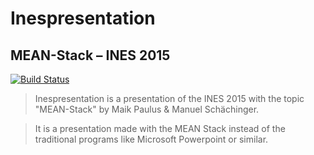 # Inespresentation
## MEAN-Stack – INES 2015

[![Build Status](https://travis-ci.org/jsguys/inespresentation.svg?branch=master)](https://travis-ci.org/jsguys/inespresentation)

> Inespresentation is a presentation of the INES 2015 with the topic "MEAN-Stack" by Maik Paulus & Manuel Schächinger.

> It is a presentation made with the MEAN Stack instead of the traditional programs like Microsoft Powerpoint or similar.

